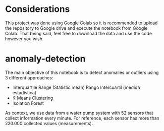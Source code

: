 # Considerations

This project was done using Google Colab so it is recommended to upload the repository to Google drive and execute the notebook from Google Colab. That being said, feel free to download the data and use the code however you wish.

# anomaly-detection

The main objective of this notebook is to detect anomalies or outliers using 3 different approaches:

- Interquartile Range (Statistic mean) Rango Intercuartil (medida estadística)
- K-Means Clustering
- Isolation Forest

As context, we use data from a water pump system with 52 sensors that collect information every minute. For reference, each sensor has more than 220.000 collected values (measurements).
